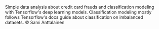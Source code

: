 Simple data analysis about credit card frauds and classification modeling with Tensorflow's deep learning models. Classification modeling mostly follows Tensorflow's docs guide about classification on imbalanced datasets.
© Sami Anttalainen
